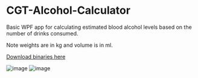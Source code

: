 # CGT-Alcohol-Calculator

Basic WPF app for calculating estimated blood alcohol levels based on the number of drinks consumed.

Note weights are in kg and volume is in ml.

[Download binaries here](https://github.com/cgtrout/CGT-Alcohol-Calculator/releases)

![image](https://user-images.githubusercontent.com/6323654/219838667-b28afcd9-d88a-47f4-b43a-3f7e4e588569.png)
![image](https://user-images.githubusercontent.com/6323654/219838839-3f99fdd6-e519-4779-8d50-dd2ce94601ac.png)


